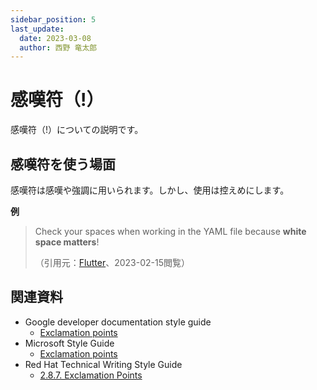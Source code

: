 ```yaml
---
sidebar_position: 5
last_update:
  date: 2023-03-08
  author: 西野 竜太郎
---
```


# 感嘆符（!）

感嘆符（!）についての説明です。

## 感嘆符を使う場面

感嘆符は感嘆や強調に用いられます。しかし、使用は控えめにします。

**例**

> Check your spaces when working in the YAML file because **white space matters**!
> 
> （引用元：[Flutter](https://docs.flutter.dev/get-started/flutter-for/react-native-devs)、2023-02-15閲覧）

## 関連資料

- Google developer documentation style guide
    - [Exclamation points](https://developers.google.com/style/exclamation-points)
- Microsoft Style Guide
    - [Exclamation points](https://learn.microsoft.com/en-us/style-guide/punctuation-symbol/exclamation-points)
- Red Hat Technical Writing Style Guide
    - [⁠2.8.7. Exclamation Points](https://stylepedia.net/style/6.0/#exclamation)